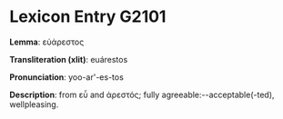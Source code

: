 # Lexicon Entry G2101

**Lemma**: εὐάρεστος

**Transliteration (xlit)**: euárestos

**Pronunciation**: yoo-ar'-es-tos

**Description**:
from εὖ and ἀρεστός; fully agreeable:--acceptable(-ted), wellpleasing.
